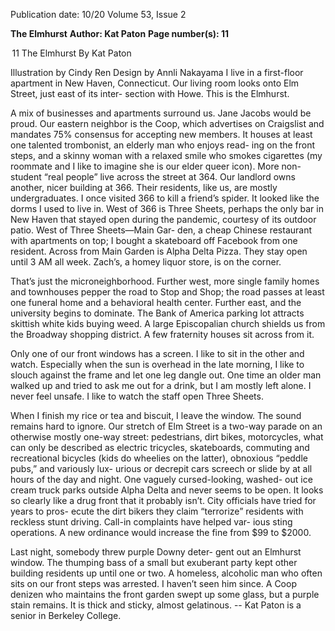 Publication date: 10/20
Volume 53, Issue 2

**The Elmhurst**
**Author: Kat Paton**
**Page number(s): 11**

 11
The Elmhurst 
By Kat Paton
 
Illustration by Cindy Ren
Design by Annli Nakayama
I 
live in a first-floor apartment in New Haven, Connecticut. 
Our living room looks onto Elm Street, just east of its inter-
section with Howe. This is the Elmhurst.
	
A mix of businesses and apartments surround us. 
Jane Jacobs would be proud. Our eastern neighbor is the 
Coop, which advertises on Craigslist and mandates 75% 
consensus for accepting new members. It houses at least 
one talented trombonist, an elderly man who enjoys read-
ing on the front steps, and a skinny woman with a relaxed 
smile who smokes cigarettes (my roommate and I like to 
imagine she is our elder queer icon). More non-student 
“real people” live across the street at 364. Our landlord 
owns another, nicer building at 366. Their residents, like 
us, are mostly undergraduates. I once visited 366 to kill a 
friend’s spider. It looked like the dorms I used to live in. 
West of 366 is Three Sheets, perhaps the only bar in New 
Haven that stayed open during the pandemic, courtesy 
of its outdoor patio. West of Three Sheets—Main Gar-
den, a cheap Chinese restaurant with apartments on top; 
I bought a skateboard off Facebook from one resident. 
Across from Main Garden is Alpha Delta Pizza. They stay 
open until 3 AM all week. Zach’s, a homey liquor store, is 
on the corner.
	
That’s just the microneighborhood. Further west, 
more single family homes and townhouses pepper the 
road to Stop and Shop; the road passes at least one funeral 
home and a behavioral health center. Further east, and 
the university begins to dominate. The Bank of America 
parking lot attracts skittish white kids buying weed. A 
large Episcopalian church shields us from the Broadway 
shopping district. A few fraternity houses sit across from it.
	
Only one of our front windows has a screen. I like 
to sit in the other and watch. Especially when the sun is 
overhead in the late morning, I like to slouch against the 
frame and let one leg dangle out. One time an older man 
walked up and tried to ask me out for a drink, but I am 
mostly left alone. I never feel unsafe. I like to watch the 
staff open Three Sheets. 
	
When I finish my rice or tea and biscuit, I leave the 
window. The sound remains hard to ignore. Our stretch 
of Elm Street is a two-way parade on an otherwise mostly 
one-way street: pedestrians, dirt bikes, motorcycles, what 
can only be described as electric tricycles, skateboards, 
commuting and recreational bicycles (kids do wheelies 
on the latter), obnoxious “peddle pubs,” and variously lux-
urious or decrepit cars screech or slide by at all hours of 
the day and night. One vaguely cursed-looking, washed-
out ice cream truck parks outside Alpha Delta and never 
seems to be open. It looks so clearly like a drug front that 
it probably isn’t. City officials have tried for years to pros-
ecute the dirt bikers they claim “terrorize” residents with 
reckless stunt driving. Call-in complaints have helped var-
ious sting operations. A new ordinance would increase the 
fine from $99 to $2000.
	
Last night, somebody threw purple Downy deter-
gent out an Elmhurst window. The thumping bass of a 
small but exuberant party kept other building residents up 
until one or two. A homeless, alcoholic man who often sits 
on our front steps was arrested. I haven’t seen him since. 
A Coop denizen who maintains the front garden swept 
up some glass, but a purple stain remains. It is thick and 
sticky, almost gelatinous.
-- Kat Paton is a senior in Berkeley College.